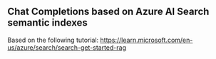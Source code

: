 ## Chat Completions based on Azure AI Search semantic indexes

Based on the following tutorial: https://learn.microsoft.com/en-us/azure/search/search-get-started-rag
